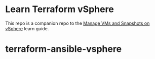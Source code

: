 # Learn Terraform vSphere

This repo is a companion repo to the [Manage VMs and Snapshots on vSphere](https://learn.hashicorp.com/tutorials/terraform/vsphere-provider?utm_source=WEBSITE&utm_medium=GITHUB)  learn guide.
# terraform-ansible-vsphere
